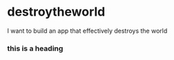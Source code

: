 # destroytheworld
I want to build an app that effectively destroys the world


### this is a heading
